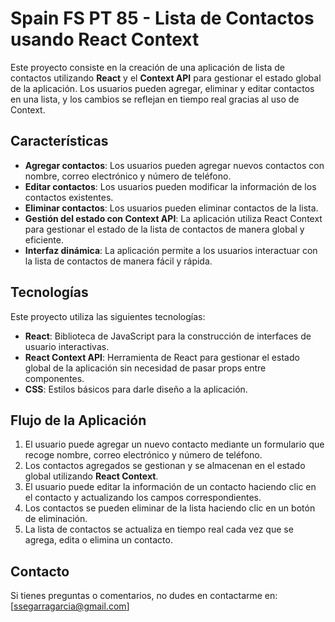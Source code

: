# Spain FS PT 85 - Lista de Contactos usando React Context

Este proyecto consiste en la creación de una aplicación de lista de contactos utilizando **React** y el **Context API** para gestionar el estado global de la aplicación. Los usuarios pueden agregar, eliminar y editar contactos en una lista, y los cambios se reflejan en tiempo real gracias al uso de Context.

## Características

- **Agregar contactos**: Los usuarios pueden agregar nuevos contactos con nombre, correo electrónico y número de teléfono.
- **Editar contactos**: Los usuarios pueden modificar la información de los contactos existentes.
- **Eliminar contactos**: Los usuarios pueden eliminar contactos de la lista.
- **Gestión del estado con Context API**: La aplicación utiliza React Context para gestionar el estado de la lista de contactos de manera global y eficiente.
- **Interfaz dinámica**: La aplicación permite a los usuarios interactuar con la lista de contactos de manera fácil y rápida.

## Tecnologías

Este proyecto utiliza las siguientes tecnologías:

- **React**: Biblioteca de JavaScript para la construcción de interfaces de usuario interactivas.
- **React Context API**: Herramienta de React para gestionar el estado global de la aplicación sin necesidad de pasar props entre componentes.
- **CSS**: Estilos básicos para darle diseño a la aplicación.

## Flujo de la Aplicación

1. El usuario puede agregar un nuevo contacto mediante un formulario que recoge nombre, correo electrónico y número de teléfono.
2. Los contactos agregados se gestionan y se almacenan en el estado global utilizando **React Context**.
3. El usuario puede editar la información de un contacto haciendo clic en el contacto y actualizando los campos correspondientes.
4. Los contactos se pueden eliminar de la lista haciendo clic en un botón de eliminación.
5. La lista de contactos se actualiza en tiempo real cada vez que se agrega, edita o elimina un contacto.


## Contacto

Si tienes preguntas o comentarios, no dudes en contactarme en: [ssegarragarcia@gmail.com]
